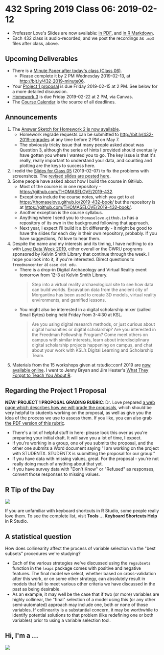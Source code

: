 # 432 Spring 2019 Class 06: 2019-02-12

- Professor Love's Slides are now available: [in PDF](https://github.com/THOMASELOVE/2019-432/blob/master/slides/class06/432_2019_slides06.pdf), and [in R Markdown](https://github.com/THOMASELOVE/2019-432/blob/master/slides/class06/432_2019_slides06.Rmd). 
- Each 432 class is audio-recorded, and we post the recordings as `.mp3` files after class, above.

## Upcoming Deliverables

- There is a [Minute Paper after today's class (Class 06)](http://bit.ly/432-2019-minute06).
    - Please complete it by 2 PM Wednesday 2019-02-13, at http://bit.ly/432-2019-minute06.
- Your [Project 1 proposal](https://github.com/THOMASELOVE/2019-432/tree/master/projects/project1) is due Friday 2019-02-15 at 2 PM. See below for a more detailed discussion.
- [Homework 3](https://github.com/THOMASELOVE/2019-432/tree/master/homework/homework3) is due Friday 2019-02-22 at 2 PM, via Canvas.
- The [Course Calendar](https://github.com/THOMASELOVE/2019-432/blob/master/calendar.md) is the source of all deadlines.

## Announcements

1. The [Answer Sketch for Homework 2 is now available](https://github.com/THOMASELOVE/2019-432/tree/master/homework/homework2/sketch_hw02).
    - Homework regrade requests can be submitted to http://bit.ly/432-2019-regrades at any time before 2 PM on May 7.
    - The obviously tricky issue that many people asked about was Question 3, although the series of hints I provided should eventually have gotten you where I wanted you to go. The key issue is that it's really, really important to understand your data, and counting and plotting are the keys to success here.
2. I redid the [Slides for Class 05](https://github.com/THOMASELOVE/2019-432/tree/master/slides/class05) (2019-02-07) to fix the problems with screenshots. The [revised slides are posted here](https://github.com/THOMASELOVE/2019-432/tree/master/slides/class05).
3. Some people have asked about how I build the course in GitHub. 
    - Most of the course is in one repository - https://github.com/THOMASELOVE/2019-432. 
    - Exceptions include the course notes, which you get to at https://thomaselove.github.io/2019-432-book/ but the repository is at https://github.com/THOMASELOVE/2019-432-book/. 
    - Another exception is the course syllabus. 
    - Anything where I send you to `thomaselove.github.io` has a repository of its own in the background following that approach. 
    - Next year, I expect I'll build it a bit differently - it might be good to have the slides for each day in their own repository, probably. If you have suggestions, I'd love to hear them.
4. Despite the name and my interests and its timing, I have nothing to do with [Love Data Week 2019](https://lovedataweek.org/), either overall or the CWRU programs sponsored by Kelvin Smith Library that continue through the week. I hope you look into it, if you're interested. Direct questions to `freedmancenter` at `case dot edu`.
    - There is a drop-in Digital Archaeology and Virtual Reality event tomorrow from 12-3 at Kelvin Smith Library.
        > Step into a virtual reality archaeological site to see how data can build worlds. Excavation data from the ancient city of Morgantina has been used to create 3D models, virtual reality environments, and gamified lessons.
    - You might also be interested in a digital scholarship mixer (called Small Bytes) being held Friday from 3-4:30 at KSL.
        > Are you using digital research methods, or just curious about digital humanities or digital scholarship? Are you interested in the Freedman Fellowship Program? Come meet others on campus with similar interests, learn about interdisciplinary digital scholarship projects happening on campus, and chat about your work with KSL’s Digital Learning and Scholarship Team.
5. Materials from the 15 workshops given at rstudio::conf 2019 are [now available online](https://blog.rstudio.com/2019/02/06/rstudio-conf-2019-workshops). I went to Jenny Bryan and Jim Hester's [What They Forgot to Teach You About R](https://rstd.io/wtf-2019-rsc).

## Regarding the Project 1 Proposal

**NEW: PROJECT 1 PROPOSAL GRADING RUBRIC**: Dr. Love prepared [a web page which describes how we will grade the proposals](https://github.com/THOMASELOVE/2019-432/blob/master/projects/project1/project1_proposal_rubric.md), which should be very helpful to students working on the proposal, as well as give you the idea of the process we use to assess them. If you like, you can also grab [the PDF version of this rubric](https://github.com/THOMASELOVE/2019-432/blob/master/projects/project1/project1_proposal_rubric.pdf).

- There's a lot of helpful stuff in here: please look this over as you're preparing your initial draft. It will save you a lot of time, I expect.
- If you're working in a group, one of you submits the proposal, and the other one submits a Word document saying "I am working on the project with STUDENTX. STUDENTX is submitting the proposal for our group."
- If you have data with missing values, great. For the proposal - you're not really doing much of anything about that yet.
- If you have survey data with "Don't Know" or "Refused" as responses, convert those responses to missing values.

## R Tip of the Day

![](https://github.com/THOMASELOVE/2019-432/blob/master/slides/class06/figures/rladies_tw.PNG)

If you are unfamiliar with keyboard shortcuts in R Studio, some people really love them. To see the complete list, visit **Tools ... Keyboard Shortcuts Help** in R Studio.

## A statistical question

How does collinearity affect the process of variable selection via the "best subsets" procedures we're studying?

- Each of the various strategies we've discussed using the `regsubsets` function in the `leaps` package comes with positive and negative features. The final model we select, whether based on cross-validation after this work, or on some other strategy, can absolutely result in models that fail to meet various other criteria we have discussed in the past as being desirable.
- As an example, it may well be the case that if two (or more) variables are highly collinear, the "final" selection of a model using this (or any other semi-automated) approach may include one, both or none of those variables. If collinearity is a substantial concern, it may be worthwhile to identify potential solutions to that problem (like redefining one or both variables) prior to using a variable selection tool.

## Hi, I'm a ...

![](https://github.com/THOMASELOVE/2019-432/blob/master/slides/class06/figures/witten-tw.PNG)
